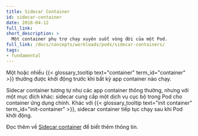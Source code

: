 ```yaml
---
title: Sidecar Container
id: sidecar-container
date: 2018-04-12
full_link: 
short_description: >
  Một container phụ trợ chạy xuyên suốt vòng đời của một Pod.
full_link: /docs/concepts/workloads/pods/sidecar-containers/
tags:
- fundamental
---
```

 Một hoặc nhiều {{< glossary_tooltip text="container" term_id="container" >}} thường được khởi động trước khi bất kỳ app container nào chạy.

<!--more--> 

Sidecar container tương tự như các app container thông thường, nhưng với một mục đích khác: sidecar cung cấp một dịch vụ cục bộ trong Pod cho container ứng dụng chính.
Khác với {{< glossary_tooltip text="init container" term_id="init-container" >}}, sidecar container
tiếp tục chạy sau khi Pod khởi động.

Đọc thêm về [Sidecar container](/docs/concepts/workloads/pods/sidecar-containers/) để biết thêm thông tin.
